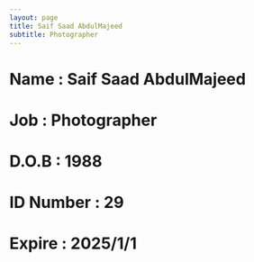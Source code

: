 ```yaml
---
layout: page
title: Saif Saad AbdulMajeed
subtitle: Photographer
---
```

# Name : Saif Saad AbdulMajeed 
# Job : Photographer
# D.O.B : 1988
# ID Number : 29
# Expire : 2025/1/1
